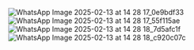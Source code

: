 ![WhatsApp Image 2025-02-13 at 14 28 17_0e9bdf33](https://github.com/user-attachments/assets/519fd03d-0a6c-4e82-b7e7-ef751e641189)
![WhatsApp Image 2025-02-13 at 14 28 17_55f115ae](https://github.com/user-attachments/assets/106aa6ac-bc2f-4911-96dc-963f8b3bbf72)
![WhatsApp Image 2025-02-13 at 14 28 18_7d5afc1f](https://github.com/user-attachments/assets/c18bd9da-c838-474d-bbff-0e8a710ac057)
![WhatsApp Image 2025-02-13 at 14 28 18_c920c07c](https://github.com/user-attachments/assets/9cf931fa-994c-43e8-9b17-37fcbdeac848)
